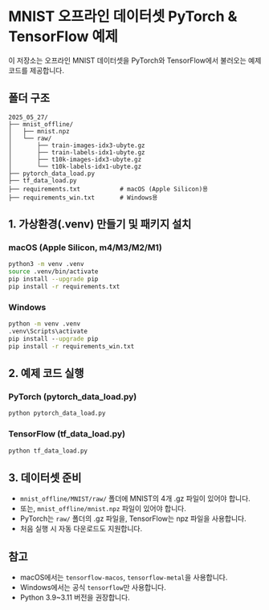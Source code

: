 # MNIST 오프라인 데이터셋 PyTorch & TensorFlow 예제

이 저장소는 오프라인 MNIST 데이터셋을 PyTorch와 TensorFlow에서 불러오는 예제 코드를 제공합니다.

## 폴더 구조
```
2025_05_27/
├── mnist_offline/
│   ├── mnist.npz
│   └── raw/
│       ├── train-images-idx3-ubyte.gz
│       ├── train-labels-idx1-ubyte.gz
│       ├── t10k-images-idx3-ubyte.gz
│       └── t10k-labels-idx1-ubyte.gz
├── pytorch_data_load.py
├── tf_data_load.py
├── requirements.txt           # macOS (Apple Silicon)용
├── requirements_win.txt       # Windows용
```

## 1. 가상환경(.venv) 만들기 및 패키지 설치

### macOS (Apple Silicon, m4/M3/M2/M1)
```zsh
python3 -m venv .venv
source .venv/bin/activate
pip install --upgrade pip
pip install -r requirements.txt
```

### Windows
```cmd
python -m venv .venv
.venv\Scripts\activate
pip install --upgrade pip
pip install -r requirements_win.txt
```

## 2. 예제 코드 실행

### PyTorch (pytorch_data_load.py)
```sh
python pytorch_data_load.py
```

### TensorFlow (tf_data_load.py)
```sh
python tf_data_load.py
```

## 3. 데이터셋 준비
- `mnist_offline/MNIST/raw/` 폴더에 MNIST의 4개 .gz 파일이 있어야 합니다.
- 또는, `mnist_offline/mnist.npz` 파일이 있어야 합니다.
- PyTorch는 `raw/` 폴더의 .gz 파일을, TensorFlow는 npz 파일을 사용합니다.
- 처음 실행 시 자동 다운로드도 지원합니다.

## 참고
- macOS에서는 `tensorflow-macos`, `tensorflow-metal`을 사용합니다.
- Windows에서는 공식 `tensorflow`만 사용합니다.
- Python 3.9~3.11 버전을 권장합니다.
